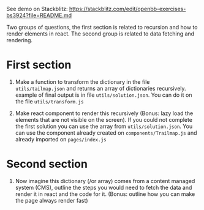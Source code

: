 See demo on Stackblitz: https://stackblitz.com/edit/openbb-exercises-bs3924?file=README.md

Two groups of questions, the first section is related to recursion and how to render elements in react. The second group is related to data fetching and rendering.

# First section

1. Make a function to transform the dictionary in the file `utils/tailmap.json` and returns an array of dictionaries recursively. example of final output is in file `utils/solution.json`. You can do it on the file `utils/transform.js`

2. Make react component to render this recursively (Bonus: lazy load the elements that are not visible on the screen). If you could not complete the first solution you can use the array from `utils/solution.json`. You can use the component already created on `components/Trailmap.js` and already imported on `pages/index.js`

# Second section

1. Now imagine this dictionary (/or array) comes from a content managed system (CMS), outline the steps you would need to fetch the data and render it in react and the code for it. (Bonus: outline how you can make the page always render fast)
